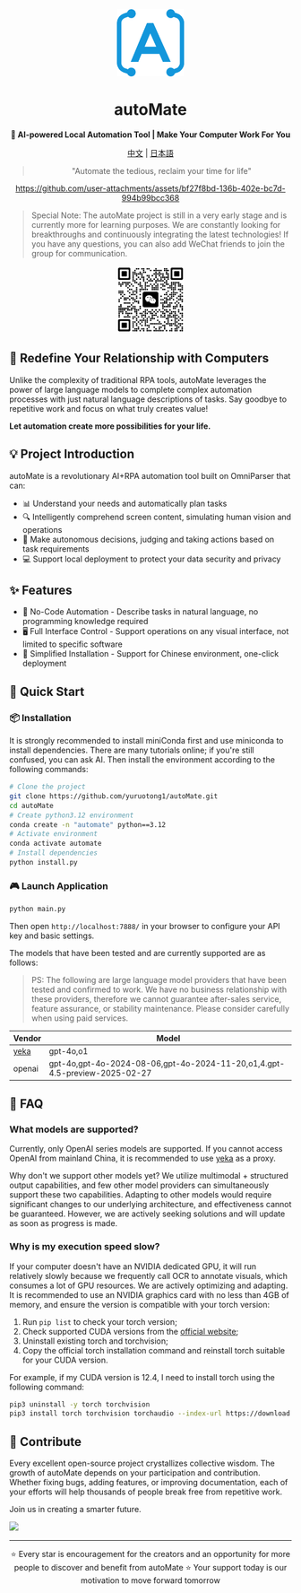 <div align="center"><a name="readme-top"></a>

<img src="./resources/logo.png" width="120" height="120" alt="autoMate logo">
<h1>autoMate</h1>
<p><b>🤖 AI-powered Local Automation Tool | Make Your Computer Work For You</b></p>

[中文](./README_CN.md) | [日本語](./README_JA.md)

>"Automate the tedious, reclaim your time for life"

https://github.com/user-attachments/assets/bf27f8bd-136b-402e-bc7d-994b99bcc368


</div>

> Special Note: The autoMate project is still in a very early stage and is currently more for learning purposes. We are constantly looking for breakthroughs and continuously integrating the latest technologies! If you have any questions, you can also add WeChat friends to join the group for communication.

<div align="center">
<img src="./resources/wxchat.png" width="120" height="120" alt="autoMate logo">
</div>


## 💫 Redefine Your Relationship with Computers

Unlike the complexity of traditional RPA tools, autoMate leverages the power of large language models to complete complex automation processes with just natural language descriptions of tasks. Say goodbye to repetitive work and focus on what truly creates value!

**Let automation create more possibilities for your life.**

## 💡 Project Introduction
autoMate is a revolutionary AI+RPA automation tool built on OmniParser that can:

- 📊 Understand your needs and automatically plan tasks
- 🔍 Intelligently comprehend screen content, simulating human vision and operations
- 🧠 Make autonomous decisions, judging and taking actions based on task requirements
- 💻 Support local deployment to protect your data security and privacy

## ✨ Features

- 🔮 No-Code Automation - Describe tasks in natural language, no programming knowledge required
- 🖥️ Full Interface Control - Support operations on any visual interface, not limited to specific software
- 🚅 Simplified Installation - Support for Chinese environment, one-click deployment


## 🚀 Quick Start

### 📦 Installation
It is strongly recommended to install miniConda first and use miniconda to install dependencies. There are many tutorials online; if you're still confused, you can ask AI. Then install the environment according to the following commands:

```bash
# Clone the project
git clone https://github.com/yuruotong1/autoMate.git
cd autoMate
# Create python3.12 environment
conda create -n "automate" python==3.12
# Activate environment
conda activate automate
# Install dependencies
python install.py
```
### 🎮 Launch Application

```bash
python main.py
```
Then open `http://localhost:7888/` in your browser to configure your API key and basic settings.


The models that have been tested and are currently supported are as follows:

> PS: The following are large language model providers that have been tested and confirmed to work. We have no business relationship with these providers, therefore we cannot guarantee after-sales service, feature assurance, or stability maintenance. Please consider carefully when using paid services.


| Vendor| Model |
| --- | --- |
|[yeka](https://2233.ai/api)|gpt-4o,o1|
|openai|gpt-4o,gpt-4o-2024-08-06,gpt-4o-2024-11-20,o1,4.gpt-4.5-preview-2025-02-27|


## 📝 FAQ
### What models are supported?
Currently, only OpenAI series models are supported. If you cannot access OpenAI from mainland China, it is recommended to use [yeka](https://2233.ai/api) as a proxy.

Why don't we support other models yet? We utilize multimodal + structured output capabilities, and few other model providers can simultaneously support these two capabilities. Adapting to other models would require significant changes to our underlying architecture, and effectiveness cannot be guaranteed. However, we are actively seeking solutions and will update as soon as progress is made.


### Why is my execution speed slow?
If your computer doesn't have an NVIDIA dedicated GPU, it will run relatively slowly because we frequently call OCR to annotate visuals, which consumes a lot of GPU resources. We are actively optimizing and adapting. It is recommended to use an NVIDIA graphics card with no less than 4GB of memory, and ensure the version is compatible with your torch version:

1. Run `pip list` to check your torch version;
2. Check supported CUDA versions from the [official website](https://pytorch.org/get-started/locally/);
3. Uninstall existing torch and torchvision;
3. Copy the official torch installation command and reinstall torch suitable for your CUDA version.

For example, if my CUDA version is 12.4, I need to install torch using the following command:

```bash
pip3 uninstall -y torch torchvision
pip3 install torch torchvision torchaudio --index-url https://download.pytorch.org/whl/cu124
```


## 🤝 Contribute

Every excellent open-source project crystallizes collective wisdom. The growth of autoMate depends on your participation and contribution. Whether fixing bugs, adding features, or improving documentation, each of your efforts will help thousands of people break free from repetitive work.

Join us in creating a smarter future.

<a href="https://github.com/yuruotong1/autoMate/graphs/contributors">
  <img src="https://contrib.rocks/image?repo=yuruotong1/autoMate" />
</a>

---

<div align="center">
⭐ Every star is encouragement for the creators and an opportunity for more people to discover and benefit from autoMate ⭐
Your support today is our motivation to move forward tomorrow
</div>

